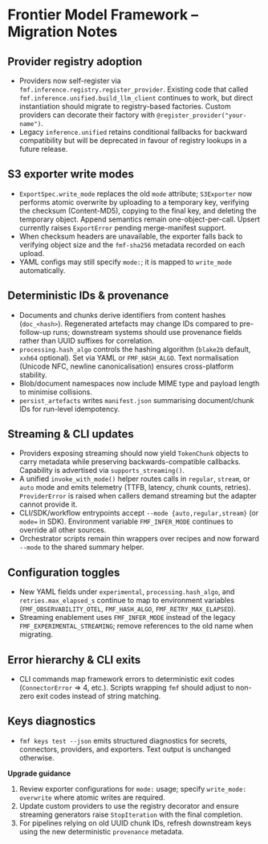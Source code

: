 # Frontier Model Framework – Migration Notes

## Provider registry adoption
- Providers now self-register via `fmf.inference.registry.register_provider`. Existing code that called
  `fmf.inference.unified.build_llm_client` continues to work, but direct instantiation should migrate to
  registry-based factories. Custom providers can decorate their factory with
  `@register_provider("your-name")`.
- Legacy `inference.unified` retains conditional fallbacks for backward compatibility but will be
  deprecated in favour of registry lookups in a future release.

## S3 exporter write modes
- `ExportSpec.write_mode` replaces the old `mode` attribute; `S3Exporter` now performs atomic overwrite
  by uploading to a temporary key, verifying the checksum (Content-MD5), copying to the final key, and
  deleting the temporary object. Append semantics remain one-object-per-call. Upsert currently raises
  `ExportError` pending merge-manifest support.
- When checksum headers are unavailable, the exporter falls back to verifying object size and the
  `fmf-sha256` metadata recorded on each upload.
- YAML configs may still specify `mode:`; it is mapped to `write_mode` automatically.

## Deterministic IDs & provenance
- Documents and chunks derive identifiers from content hashes (`doc_<hash>`). Regenerated artefacts may
  change IDs compared to pre-follow-up runs; downstream systems should use provenance fields rather than
  UUID suffixes for correlation.
- `processing.hash_algo` controls the hashing algorithm (`blake2b` default, `xxh64` optional). Set via
  YAML or `FMF_HASH_ALGO`. Text normalisation (Unicode NFC, newline canonicalisation) ensures cross-platform
  stability.
- Blob/document namespaces now include MIME type and payload length to minimise collisions.
- `persist_artefacts` writes `manifest.json` summarising document/chunk IDs for run-level idempotency.

## Streaming & CLI updates
- Providers exposing streaming should now yield `TokenChunk` objects to carry metadata while preserving
  backwards-compatible callbacks. Capability is advertised via `supports_streaming()`.
- A unified `invoke_with_mode()` helper routes calls in `regular`, `stream`, or `auto` mode and emits
  telemetry (TTFB, latency, chunk counts, retries). `ProviderError` is raised when callers demand
  streaming but the adapter cannot provide it.
- CLI/SDK/workflow entrypoints accept `--mode {auto,regular,stream}` (or `mode=` in SDK). Environment
  variable `FMF_INFER_MODE` continues to override all other sources.
- Orchestrator scripts remain thin wrappers over recipes and now forward `--mode` to the shared summary
  helper.

## Configuration toggles
- New YAML fields under `experimental`, `processing.hash_algo`, and `retries.max_elapsed_s` continue to
  map to environment variables (`FMF_OBSERVABILITY_OTEL`, `FMF_HASH_ALGO`, `FMF_RETRY_MAX_ELAPSED`).
- Streaming enablement uses `FMF_INFER_MODE` instead of the legacy
  `FMF_EXPERIMENTAL_STREAMING`; remove references to the old name when migrating.

## Error hierarchy & CLI exits
- CLI commands map framework errors to deterministic exit codes (`ConnectorError` => 4, etc.). Scripts
  wrapping `fmf` should adjust to non-zero exit codes instead of string matching.

## Keys diagnostics
- `fmf keys test --json` emits structured diagnostics for secrets, connectors, providers, and exporters.
  Text output is unchanged otherwise.

**Upgrade guidance**
1. Review exporter configurations for `mode:` usage; specify `write_mode: overwrite` where atomic writes are required.
2. Update custom providers to use the registry decorator and ensure streaming generators raise `StopIteration` with the final completion.
3. For pipelines relying on old UUID chunk IDs, refresh downstream keys using the new deterministic `provenance` metadata.
